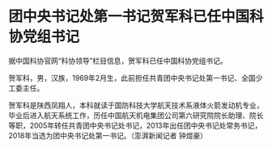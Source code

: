 # 团中央书记处第一书记贺军科已任中国科协党组书记

据中国科协官网“科协领导”栏目信息，贺军科已任中国科协党组书记。

贺军科，男，汉族，1969年2月生，此前担任共青团中央书记处第一书记、全国少工委主任。

贺军科是陕西凤翔人，本科就读于国防科技大学航天技术系液体火箭发动机专业，毕业后进入航天系统工作，历任中国航天机电集团公司第六研究院院长助理、院长等职，2005年转任共青团中央书记处书记，2013年出任团中央书记处常务书记，2018年当选为团中央书记处第一书记。（澎湃新闻记者
钟煜豪）


